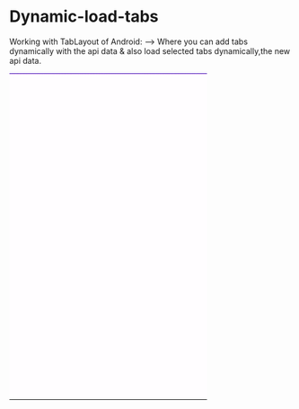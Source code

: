 # Dynamic-load-tabs

Working with TabLayout of Android:
  --> Where you can add tabs dynamically with the api data & also load selected tabs dynamically,the new api data.
  
![](sample.gif)  
